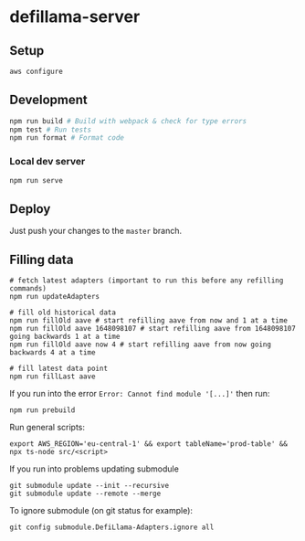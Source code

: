# defillama-server

## Setup
```bash
aws configure
```

## Development
```bash
npm run build # Build with webpack & check for type errors
npm test # Run tests
npm run format # Format code
```

### Local dev server
```bash
npm run serve
```

## Deploy
Just push your changes to the `master` branch.

## Filling data
```
# fetch latest adapters (important to run this before any refilling commands)
npm run updateAdapters

# fill old historical data
npm run fillOld aave # start refilling aave from now and 1 at a time
npm run fillOld aave 1648098107 # start refilling aave from 1648098107 going backwards 1 at a time
npm run fillOld aave now 4 # start refilling aave from now going backwards 4 at a time

# fill latest data point
npm run fillLast aave
```

If you run into the error `Error: Cannot find module '[...]'` then run:
```
npm run prebuild
```

Run general scripts:
```
export AWS_REGION='eu-central-1' && export tableName='prod-table' && npx ts-node src/<script>
```

If you run into problems updating submodule
```
git submodule update --init --recursive
git submodule update --remote --merge
```

To ignore submodule (on git status for example):
```
git config submodule.DefiLlama-Adapters.ignore all
```